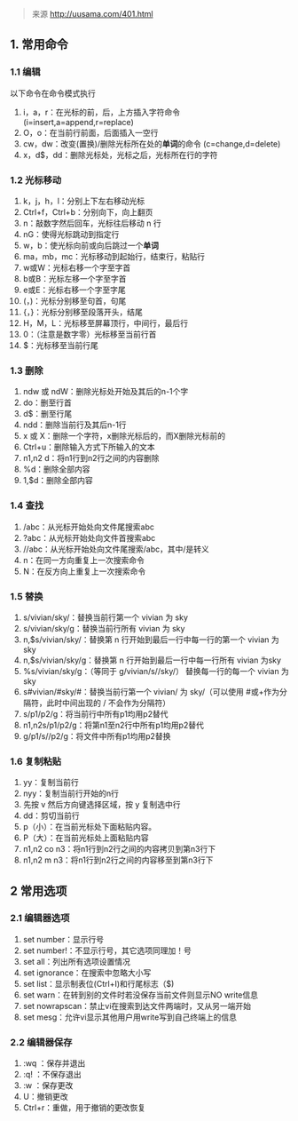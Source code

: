 > 来源 <http://uusama.com/401.html>

## 1. 常用命令

### 1.1 编辑

以下命令在命令模式执行

1. i，a，r：在光标的前，后，上方插入字符命令(i=insert,a=append,r=replace)
2. O，o：在当前行前面，后面插入一空行
3. cw，dw：改变(置换)/删除光标所在处的**单词**的命令 (c=change,d=delete)
4. x，d$，dd：删除光标处，光标之后，光标所在行的字符

### 1.2 光标移动

1. k，j，h，l：分别上下左右移动光标
2. Ctrl+f，Ctrl+b：分别向下，向上翻页
3. n：敲数字然后回车，光标往后移动 n 行
4. nG：使得光标跳动到指定行
5. w，b：使光标向前或向后跳过一个**单词**
6. ma，mb，mc：光标移动到起始行，结束行，粘贴行
7. w或W：光标右移一个字至字首
8. b或B：光标左移一个字至字首
9. e或E：光标右移一个字至字尾
10. (，)：光标分别移至句首，句尾
11. {，}：光标分别移至段落开头，结尾
12. H，M，L：光标移至屏幕顶行，中间行，最后行
13. 0：（注意是数字零）光标移至当前行首
14. $：光标移至当前行尾

### 1.3 删除

1. ndw 或 ndW：删除光标处开始及其后的n-1个字
2. do：删至行首
3. d$：删至行尾
4. ndd：删除当前行及其后n-1行
5. x 或 X：删除一个字符，x删除光标后的，而X删除光标前的
6. Ctrl+u：删除输入方式下所输入的文本
7. n1,n2 d：将n1行到n2行之间的内容删除
8. %d：删除全部内容
9. 1,$d：删除全部内容

### 1.4 查找

1. /abc：从光标开始处向文件尾搜索abc
2. ?abc：从光标开始处向文件首搜索abc
3. /\/abc：从光标开始处向文件尾搜索/abc，其中/是转义
4. n：在同一方向重复上一次搜索命令
5. N：在反方向上重复上一次搜索命令

### 1.5 替换

1. s/vivian/sky/：替换当前行第一个 vivian 为 sky
2. s/vivian/sky/g：替换当前行所有 vivian 为 sky
3. n,$s/vivian/sky/：替换第 n 行开始到最后一行中每一行的第一个 vivian 为 sky
4. n,$s/vivian/sky/g：替换第 n 行开始到最后一行中每一行所有 vivian 为sky
5. %s/vivian/sky/g：（等同于 g/vivian/s//sky/） 替换每一行的每一个 vivian 为 sky
6. s#vivian/#sky/#：替换当前行第一个 vivian/ 为 sky/（可以使用 #或+作为分隔符，此时中间出现的 / 不会作为分隔符）
7. s/p1/p2/g：将当前行中所有p1均用p2替代
8. n1,n2s/p1/p2/g：将第n1至n2行中所有p1均用p2替代
9. g/p1/s//p2/g：将文件中所有p1均用p2替换

### 1.6 复制粘贴

1. yy：复制当前行
2. nyy：复制当前行开始的n行
3. 先按 v 然后方向键选择区域，按 y 复制选中行
4. dd：剪切当前行
5. p（小）：在当前光标处下面粘贴内容。
6. P（大）：在当前光标处上面粘贴内容
7. n1,n2 co n3：将n1行到n2行之间的内容拷贝到第n3行下
8. n1,n2 m n3：将n1行到n2行之间的内容移至到第n3行下

## 2 常用选项

### 2.1 编辑器选项

1. set number：显示行号
2. set number!：不显示行号，其它选项同理加！号
3. set all：列出所有选项设置情况
4. set ignorance：在搜索中忽略大小写
5. set list：显示制表位(Ctrl+I)和行尾标志（$)
6. set warn：在转到别的文件时若没保存当前文件则显示NO write信息
7. set nowrapscan：禁止vi在搜索到达文件两端时，又从另一端开始
8. set mesg：允许vi显示其他用户用write写到自己终端上的信息

### 2.2 编辑器保存

1. :wq  ：保存并退出
2. :q!   ：不保存退出
3. :w    ：保存更改
4. U：撤销更改
5. Ctrl+r：重做，用于撤销的更改恢复

 